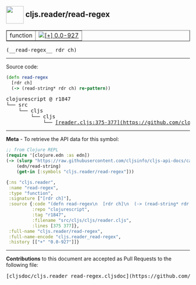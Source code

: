 ## <img width="48px" valign="middle" src="http://i.imgur.com/Hi20huC.png"> cljs.reader/read-regex

 <table border="1">
<tr>

<td>function</td>
<td><a href="https://github.com/cljsinfo/cljs-api-docs/tree/0.0-927"><img valign="middle" alt="[+] 0.0-927" src="https://img.shields.io/badge/+-0.0--927-lightgrey.svg"></a> </td>
</tr>
</table>

 <samp>
(__read-regex__ rdr ch)<br>
</samp>

---





Source code:

```clj
(defn read-regex
  [rdr ch]
  (-> (read-string* rdr ch) re-pattern))
```

 <pre>
clojurescript @ r1847
└── src
    └── cljs
        └── cljs
            └── <ins>[reader.cljs:375-377](https://github.com/clojure/clojurescript/blob/r1847/src/cljs/cljs/reader.cljs#L375-L377)</ins>
</pre>


---

__Meta__ - To retrieve the API data for this symbol:

```clj
;; from Clojure REPL
(require '[clojure.edn :as edn])
(-> (slurp "https://raw.githubusercontent.com/cljsinfo/cljs-api-docs/catalog/cljs-api.edn")
    (edn/read-string)
    (get-in [:symbols "cljs.reader/read-regex"]))
```

```clj
{:ns "cljs.reader",
 :name "read-regex",
 :type "function",
 :signature ["[rdr ch]"],
 :source {:code "(defn read-regex\n  [rdr ch]\n  (-> (read-string* rdr ch) re-pattern))",
          :repo "clojurescript",
          :tag "r1847",
          :filename "src/cljs/cljs/reader.cljs",
          :lines [375 377]},
 :full-name "cljs.reader/read-regex",
 :full-name-encode "cljs.reader_read-regex",
 :history [["+" "0.0-927"]]}

```

---

__Contributions__ to this document are accepted as Pull Requests to the following file:

 <pre>
[cljsdoc/cljs.reader_read-regex.cljsdoc](https://github.com/cljsinfo/cljs-api-docs/blob/master/cljsdoc/cljs.reader_read-regex.cljsdoc)
</pre>

